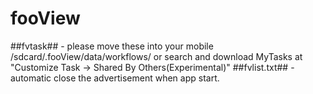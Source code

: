 # fooView
##fvtask## - please move these into your mobile /sdcard/.fooView/data/workflows/ 
             or search and download MyTasks at "Customize Task -> Shared By Others(Experimental)"
##fvlist.txt## - automatic close the advertisement when app start.

